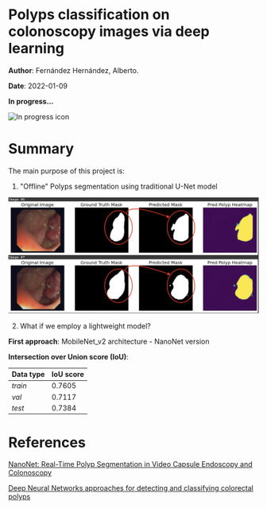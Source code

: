 # Polyps classification on colonoscopy images via deep learning

__Author__: Fernández Hernández, Alberto.

__Date__: 2022-01-09

__In progress...__

![In progress icon](https://i.gifer.com/origin/82/82a1ed531e333926a8ca2a00c277e0d1.gif)

# __Summary__

The main purpose of this project is:

1. "Offline" Polyps segmentation using traditional U-Net model

![Unet segmentation sample output](./media/unet_segmentation_sample.png)

2. What if we employ a lightweight model?

__First approach__: MobileNet_v2 architecture - NanoNet version

__Intersection over Union score (IoU)__:

| Data type | IoU score |
| --------- | --------- |
| _train_ | 0.7605 | 
| _val_ | 0.7117 |  
| _test_ | 0.7384 |



# References

[NanoNet: Real-Time Polyp Segmentation in Video Capsule Endoscopy and Colonoscopy](https://github.com/DebeshJha/NanoNet)

[Deep Neural Networks approaches for detecting and classifying colorectal polyps](https://www.researchgate.net/publication/341345834_Deep_Neural_Networks_approaches_for_detecting_and_classifying_colorectal_polyps)
